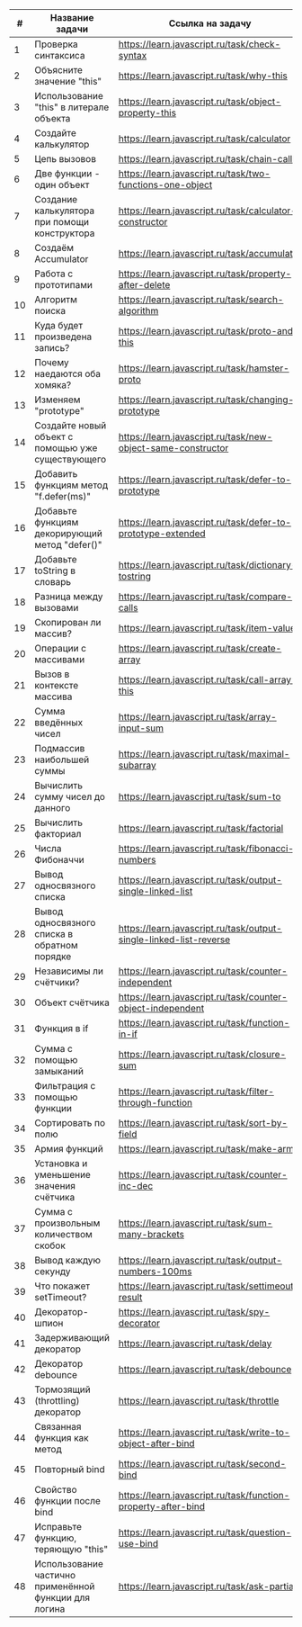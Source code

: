 |  #  |                    Название задачи                    |                          Ссылка на задачу                          | Результат |
| --- | ----------------------------------------------------- | ------------------------------------------------------------------ |-----------|
|  1  | Проверка синтаксиса                                   | https://learn.javascript.ru/task/check-syntax                      |           |
|  2  | Объясните значение "this"                             | https://learn.javascript.ru/task/why-this                          |           |
|  3  | Использование "this" в литерале объекта               | https://learn.javascript.ru/task/object-property-this              |           |
|  4  | Создайте калькулятор                                  | https://learn.javascript.ru/task/calculator                        |           |
|  5  | Цепь вызовов                                          | https://learn.javascript.ru/task/chain-calls                       |           |
|  6  | Две функции - один объект                             | https://learn.javascript.ru/task/two-functions-one-object          |           |
|  7  | Создание калькулятора при помощи конструктора         | https://learn.javascript.ru/task/calculator-constructor            |           |
|  8  | Создаём Accumulator                                   | https://learn.javascript.ru/task/accumulator                       |           |
|  9  | Работа с прототипами                                  | https://learn.javascript.ru/task/property-after-delete             |           |
| 10  | Алгоритм поиска                                       | https://learn.javascript.ru/task/search-algorithm                  |           |
| 11  | Куда будет произведена запись?                        | https://learn.javascript.ru/task/proto-and-this                    |           |
| 12  | Почему наедаются оба хомяка?                          | https://learn.javascript.ru/task/hamster-proto                     |           |
| 13  | Изменяем "prototype"                                  | https://learn.javascript.ru/task/changing-prototype                |           |
| 14  | Создайте новый объект с помощью уже существующего     | https://learn.javascript.ru/task/new-object-same-constructor       |           |
| 15  | Добавить функциям метод "f.defer(ms)"                 | https://learn.javascript.ru/task/defer-to-prototype                |           |
| 16  | Добавьте функциям декорирующий метод "defer()"        | https://learn.javascript.ru/task/defer-to-prototype-extended       |           |
| 17  | Добавьте toString в словарь                           | https://learn.javascript.ru/task/dictionary-tostring               |           |
| 18  | Разница между вызовами                                | https://learn.javascript.ru/task/compare-calls                     |           |
| 19  | Скопирован ли массив?                                 | https://learn.javascript.ru/task/item-value                        |           |
| 20  | Операции с массивами                                  | https://learn.javascript.ru/task/create-array                      |           |
| 21  | Вызов в контексте массива                             | https://learn.javascript.ru/task/call-array-this                   |           |
| 22  | Сумма введённых чисел                                 | https://learn.javascript.ru/task/array-input-sum                   |           |
| 23  | Подмассив наибольшей суммы                            | https://learn.javascript.ru/task/maximal-subarray                  |           |
| 24  | Вычислить сумму чисел до данного                      | https://learn.javascript.ru/task/sum-to                            |           |
| 25  | Вычислить факториал                                   | https://learn.javascript.ru/task/factorial                         |           |
| 26  | Числа Фибоначчи                                       | https://learn.javascript.ru/task/fibonacci-numbers                 |           |
| 27  | Вывод односвязного списка                             | https://learn.javascript.ru/task/output-single-linked-list         |           |
| 28  | Вывод односвязного списка в обратном порядке          | https://learn.javascript.ru/task/output-single-linked-list-reverse |           |
| 29  | Независимы ли счётчики?                               | https://learn.javascript.ru/task/counter-independent               |           |
| 30  | Объект счётчика                                       | https://learn.javascript.ru/task/counter-object-independent        |           |
| 31  | Функция в if                                          | https://learn.javascript.ru/task/function-in-if                    |           |
| 32  | Сумма с помощью замыканий                             | https://learn.javascript.ru/task/closure-sum                       |           |
| 33  | Фильтрация с помощью функции                          | https://learn.javascript.ru/task/filter-through-function           |           |
| 34  | Сортировать по полю                                   | https://learn.javascript.ru/task/sort-by-field                     |           |
| 35  | Армия функций                                         | https://learn.javascript.ru/task/make-army                         |           |
| 36  | Установка и уменьшение значения счётчика              | https://learn.javascript.ru/task/counter-inc-dec                   |           |
| 37  | Сумма с произвольным количеством скобок               | https://learn.javascript.ru/task/sum-many-brackets                 |           |
| 38  | Вывод каждую секунду                                  | https://learn.javascript.ru/task/output-numbers-100ms              |           |
| 39  | Что покажет setTimeout?                               | https://learn.javascript.ru/task/settimeout-result                 |           |
| 40  | Декоратор-шпион                                       | https://learn.javascript.ru/task/spy-decorator                     |           |
| 41  | Задерживающий декоратор                               | https://learn.javascript.ru/task/delay                             |           |
| 42  | Декоратор debounce                                    | https://learn.javascript.ru/task/debounce                          |           |
| 43  | Тормозящий (throttling) декоратор                     | https://learn.javascript.ru/task/throttle                          |           |
| 44  | Связанная функция как метод                           | https://learn.javascript.ru/task/write-to-object-after-bind        |           |
| 45  | Повторный bind                                        | https://learn.javascript.ru/task/second-bind                       |           |
| 46  | Свойство функции после bind                           | https://learn.javascript.ru/task/function-property-after-bind      |           |
| 47  | Исправьте функцию, теряющую "this"                    | https://learn.javascript.ru/task/question-use-bind                 |           |
| 48  | Использование частично применённой функции для логина | https://learn.javascript.ru/task/ask-partial                       |           |
